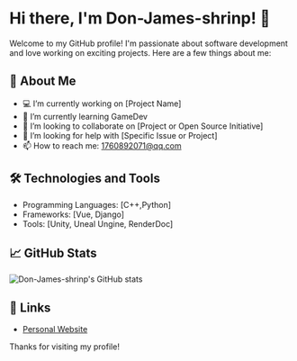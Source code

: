 # Hi there, I'm Don-James-shrinp! 👋

Welcome to my GitHub profile! I'm passionate about software development and love working on exciting projects. Here are a few things about me:

## 🚀 About Me

- 💻 I’m currently working on [Project Name]
- 🌱 I’m currently learning GameDev
- 👯 I’m looking to collaborate on [Project or Open Source Initiative]
- 🤔 I’m looking for help with [Specific Issue or Project]
- 📫 How to reach me: 1760892071@qq.com

## 🛠️ Technologies and Tools

- Programming Languages: [C++,Python]
- Frameworks: [Vue, Django]
- Tools: [Unity, Uneal Ungine, RenderDoc]

## 📈 GitHub Stats

![Don-James-shrinp's GitHub stats](https://github-readme-stats.vercel.app/api?username=Don-James-shrinp&show_icons=true&theme=radical)

## 🔗 Links

- [Personal Website](https://don-james-shrinp.github.io/)

Thanks for visiting my profile!
